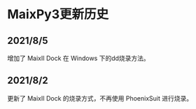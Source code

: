 # MaixPy3更新历史


## 2021/8/5
增加了 MaixII Dock 在 Windows 下的dd烧录方法。

## 2021/8/2
更新了 MaixII Dock 的烧录方式，不再使用 PhoenixSuit 进行烧录。